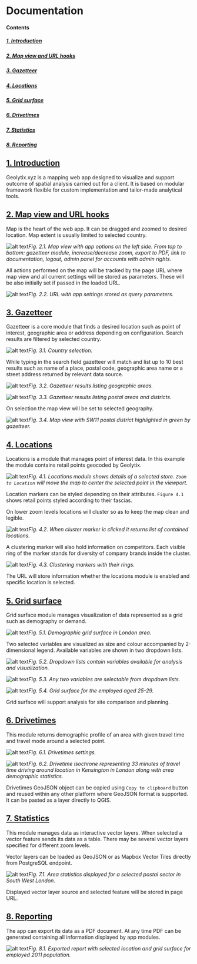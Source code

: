 # Documentation

#### Contents
##### [1. Introduction](#introduction)
##### [2. Map view and URL hooks](#map)
##### [3. Gazetteer](#gazetteer)
##### [4. Locations](#locations)
##### [5. Grid surface](#grid)
##### [6. Drivetimes](#drivetimes)
##### [7. Statistics](#stats)
##### [8. Reporting](#report)

## [1. Introduction](#introduction)

Geolytix.xyz is a mapping web app designed to visualize and support outcome of spatial analysis carried out for a client. It is based on modular framework flexible for custom implementation and tailor-made analytical tools.

## [2. Map view and URL hooks](#map)

Map is the heart of the web app. It can be dragged and zoomed to desired location. Map extent is usually limited to selected country.

![alt text](https://user-images.githubusercontent.com/7070711/33601749-13ef74ca-d9a5-11e7-8590-69ae67c6d6b1.png)*Fig. 2.1. Map view with app options on the left side. From top to bottom: gazetteer module, increase/decrease zoom, export to PDF, link to documentation, logout, admin panel for accounts with admin rights.*

All actions performed on the map will be tracked by the page URL where map view and all current settings will be stored as parameters. These will be also initially set if passed in the loaded URL.

![alt text](https://user-images.githubusercontent.com/7070711/33601750-14074c4e-d9a5-11e7-8a82-f19a59194b13.png)*Fig. 2.2. URL with app settings stored as query parameters.*

## [3. Gazetteer](#gazetteer)

Gazetteer is a core module that finds a desired location such as point of interest, geographic area or address depending on configuration. Search results are filtered by selected country.

![alt text](https://user-images.githubusercontent.com/7070711/33601751-141ebcda-d9a5-11e7-9475-c6cbaadc9d42.png)*Fig. 3.1. Country selection.*

While typing in the search field gazetteer will match and list up to 10 best results such as name of a place, postal code, geographic area name or a street address returned by relevant data source.

![alt text](https://user-images.githubusercontent.com/7070711/33601752-1434ffe0-d9a5-11e7-91fd-704e8d04c711.png)*Fig. 3.2. Gazetteer results listing geographic areas.*

![alt text](https://user-images.githubusercontent.com/7070711/33601753-144d64fe-d9a5-11e7-8e36-9748ee3e95b8.png)*Fig. 3.3. Gazetteer results listing postal areas and districts.*

On selection the map view will be set to selected geography.

![alt text](https://user-images.githubusercontent.com/7070711/33601754-14653d54-d9a5-11e7-84ec-a2aff5ecbe40.png)*Fig. 3.4. Map view with SW11 postal district highlighted in green by gazetteer.*

## [4. Locations](#locations)

Locations is a module that manages point of interest data. In this example the module contains retail points geocoded by Geolytix.

![alt text](https://user-images.githubusercontent.com/7070711/33601756-147bb5b6-d9a5-11e7-85be-a2c00d52b4c9.png)*Fig. 4.1. Locations module shows details of a selected store. `Zoom to Location` will move the map to center the selected point in the viewport.*

Location markers can be styled depending on their attributes. `Figure 4.1` shows retail points styled according to their fascias.

On lower zoom levels locations will cluster so as to keep the map clean and legible.

![alt text](https://user-images.githubusercontent.com/7070711/33601757-14945468-d9a5-11e7-884f-3170c143ee50.png)*Fig. 4.2. When cluster marker ic clicked it returns list of contained locations.*

A clustering marker will also hold information on competitors. Each visible ring of the marker stands for diversity of company brands inside the cluster.

![alt text](https://user-images.githubusercontent.com/7070711/33601758-14a983ba-d9a5-11e7-991f-865620e43b68.png)*Fig. 4.3. Clustering markers with their rings.*

The URL will store information whether the locations module is enabled and specific location is selected.

## [5. Grid surface](#grid)

Grid surface module manages visualization of data represented as a grid such as demography or demand.

![alt text](https://user-images.githubusercontent.com/7070711/33601759-14d2900c-d9a5-11e7-9dcb-46177f3cdb3a.png)*Fig. 5.1. Demographic grid surface in London area.*

Two selected variables are visualized as size and colour accompanied by 2-dimensional legend. Available variables are shown in two dropdown lists.

![alt text](https://user-images.githubusercontent.com/7070711/33601761-14e987d0-d9a5-11e7-8d26-76c7d86893e1.png)*Fig. 5.2. Dropdown lists contain variables available for analysis and visualization.*

![alt text](https://user-images.githubusercontent.com/7070711/33601762-15059934-d9a5-11e7-9d62-5aedac42c2dc.png)*Fig. 5.3. Any two variables are selectable from dropdown lists.*

![alt text](https://user-images.githubusercontent.com/7070711/33601764-151afd7e-d9a5-11e7-96f8-c455b8eb2219.png)*Fig. 5.4. Grid surface for the employed aged 25-29.*

Grid surface will support analysis for site comparison and planning.

## [6. Drivetimes](#drivetimes)

This module returns demographic profile of an area with given travel time and travel mode around a selected point.

![alt text](https://user-images.githubusercontent.com/7070711/33601765-1530befc-d9a5-11e7-984c-c5dab218a2bf.png)*Fig. 6.1. Drivetimes settings.*

![alt text](https://user-images.githubusercontent.com/7070711/33601766-158653da-d9a5-11e7-8fa9-1937a4574539.png)*Fig. 6.2. Drivetime isochrone representing 33 minutes of travel time driving around location in Kensington in London along with area demographic statistics.*

Drivetimes GeoJSON object can be copied using `Copy to clipboard` button and reused within any other platform where GeoJSON format is supported. It can be pasted as a layer directly to QGIS.

## [7. Statistics](#stats)

This module manages data as interactive vector layers. When selected a vector feature sends its data as a table. There may be several vector layers specified for different zoom levels.

Vector layers can be loaded as GeoJSON or as Mapbox Vector Tiles directly from PostgreSQL endpoint.

![alt text](https://user-images.githubusercontent.com/7070711/33601767-159e3fb8-d9a5-11e7-9d05-b50744a5fcac.png)*Fig. 7.1. Area statistics displayed for a selected postal sector in South West London.*

Displayed vector layer source and selected feature will be stored in page URL.

## [8. Reporting](#report)

The app can export its data as a PDF document. At any time PDF can be generated containing all information displayed by app modules.

![alt text](https://user-images.githubusercontent.com/7070711/33601768-15b5c958-d9a5-11e7-8ac2-4bf44fc1fc17.png)*Fig. 8.1. Exported report with selected location and grid surface for employed 2011 population.*
